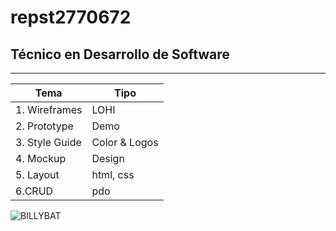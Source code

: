 # repst2770672
## Técnico en Desarrollo de Software
---

| Tema | Tipo |
|-------|-------|
| 1. Wireframes | LOHI | 
| 2. Prototype | Demo |
| 3. Style Guide | Color & Logos |
| 4. Mockup | Design |
| 5. Layout | html, css |
| 6.CRUD | pdo |


![BILLYBAT](http://tinyurl.com/bdcuprvk)